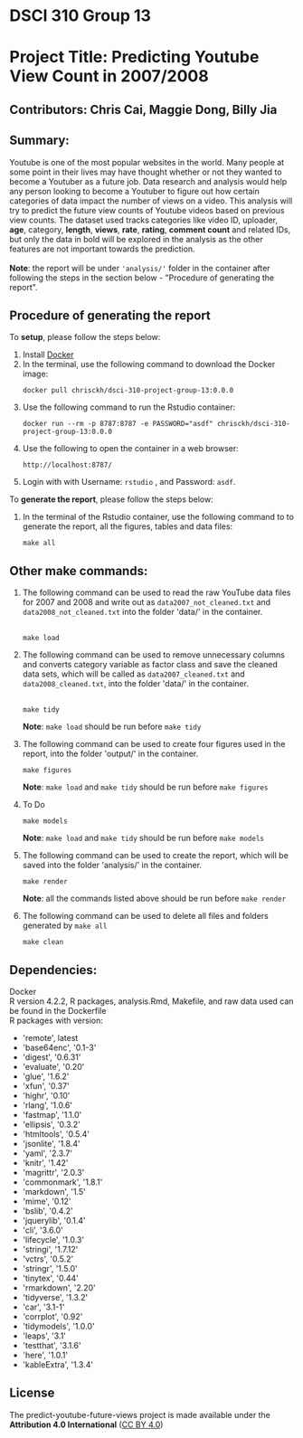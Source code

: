 # DSCI 310 Group 13
# Project Title: Predicting Youtube View Count in 2007/2008

## Contributors: Chris Cai, Maggie Dong, Billy Jia

## Summary:
Youtube is one of the most popular websites in the world. Many people at some point in their lives may have thought whether or not they wanted to become a Youtuber as a future job. Data research and analysis would help any person looking to become a Youtuber to figure out how certain categories of data impact the number of views on a video. This analysis will try to predict the future view counts of Youtube videos based on previous view counts. The dataset used tracks categories like video ID, uploader, **age**, category, **length**, **views**, **rate**, **rating**, **comment count** and related IDs, but only the data in bold will be explored in the analysis as the other features are not important towards the prediction. <br><br>
**Note**: the report will be under `'analysis/'` folder in the container after following the steps in the section below - "Procedure of generating the report". 

## Procedure of generating the report
To **setup**, please follow the steps below: 
1. Install [Docker](https://www.docker.com/get-started)
2. In the terminal, use the following command to download the Docker image:
   ```
   docker pull chrisckh/dsci-310-project-group-13:0.0.0
   ```
3. Use the following command to run the Rstudio container:
   ```
   docker run --rm -p 8787:8787 -e PASSWORD="asdf" chrisckh/dsci-310-project-group-13:0.0.0
   ```
4. Use the following to open the container in a web browser:
   ```
   http://localhost:8787/
   ```
5. Login with with Username: `rstudio` , and Password: `asdf`. 


To **generate the report**, please follow the steps below: 
1. In the terminal of the Rstudio container, use the following command to to generate the report, all the figures, tables and data files:
   ```
   make all
   ```

## Other make commands:
1. The following command can be used to read the raw YouTube data files for 2007 and 2008 and write out as `data2007_not_cleaned.txt` and `data2008_not_cleaned.txt` into the folder 'data/' in the container.<br><br>
   ```
   make load
   ```
2. The following command can be used to remove unnecessary columns and converts category variable as factor class and save the cleaned data sets, which will be called as `data2007_cleaned.txt` and `data2008_cleaned.txt`, into the folder 'data/' in the container. <br><br>
   ```
   make tidy
   ```
    **Note**: `make load` should be run before `make tidy`

3. The following command can be used to create four figures used in the report, into the folder 'output/' in the container.
   ```
   make figures
   ```
    **Note**: `make load` and `make tidy` should be run before `make figures`

4. To Do
   ```
   make models
   ```
    **Note**: `make load` and `make tidy` should be run before `make models`

5. The following command can be used to create the report, which will be saved into the folder 'analysis/' in the container.
   ```
   make render
   ```
    **Note**: all the commands listed above should be run before `make render`

6. The following command can be used to delete all files and folders generated by `make all`
   ```
   make clean
   ```

## Dependencies:
Docker<br>
R version 4.2.2, R packages, analysis.Rmd, Makefile, and raw data used can be found in the Dockerfile<br>
R packages with version:<br>
- 'remote', latest
- 'base64enc', '0.1-3'
- 'digest', '0.6.31'
- 'evaluate', '0.20'
- 'glue', '1.6.2'
- 'xfun', '0.37'
- 'highr', '0.10'
- 'rlang', '1.0.6'
- 'fastmap', '1.1.0'
- 'ellipsis', '0.3.2'
- 'htmltools', '0.5.4'
- 'jsonlite', '1.8.4'
- 'yaml', '2.3.7'
- 'knitr', '1.42'
- 'magrittr', '2.0.3'
- 'commonmark', '1.8.1'
- 'markdown', '1.5'
- 'mime', '0.12'
- 'bslib', '0.4.2'
- 'jquerylib', '0.1.4'
- 'cli', '3.6.0'
- 'lifecycle', '1.0.3'
- 'stringi', '1.7.12'
- 'vctrs', '0.5.2'
- 'stringr', '1.5.0'
- 'tinytex', '0.44'
- 'rmarkdown', '2.20'
- 'tidyverse', '1.3.2'
- 'car', '3.1-1'
- 'corrplot', '0.92'
- 'tidymodels', '1.0.0'
- 'leaps', '3.1'
- 'testthat', '3.1.6'
- 'here', '1.0.1'
- 'kableExtra', '1.3.4'


## License
The predict-youtube-future-views project is made available under the **Attribution 4.0 International** ([CC BY 4.0](https://creativecommons.org/licenses/by/4.0/))
